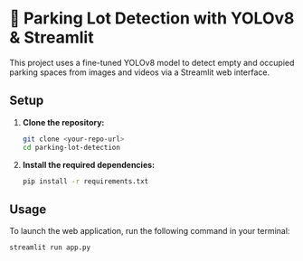 # 🚗 Parking Lot Detection with YOLOv8 & Streamlit

This project uses a fine-tuned YOLOv8 model to detect empty and occupied parking spaces from images and videos via a Streamlit web interface.

## Setup

1.  **Clone the repository:**
    ```bash
    git clone <your-repo-url>
    cd parking-lot-detection
    ```

2.  **Install the required dependencies:**
    ```bash
    pip install -r requirements.txt
    ```

## Usage

To launch the web application, run the following command in your terminal:
```bash
streamlit run app.py
